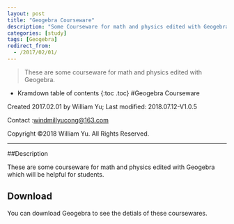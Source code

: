 ```yaml
---
layout: post
title: "Geogebra Courseware"
description: "Some Courseware for math and physics edited with Geogebra."
categories: [study]
tags: [Geogebra]
redirect_from:
  - /2017/02/01/
---
```


> These are some courseware for math and physics edited with Geogebra.

* Kramdown table of contents
{:toc .toc}
#Geogebra Courseware

Created 2017.02.01 by William Yu; Last modified: 2018.07.12-V1.0.5

Contact :[windmillyucong@163.com](mailto:windmillyucong@163.com)

Copyright ©2018 William Yu. All Rights Reserved.

----

##Description

These are some courseware for math and physics edited with Geogebra which will be helpful for students.

## Download

You can download Geogebra to see the detials of these coursewares.